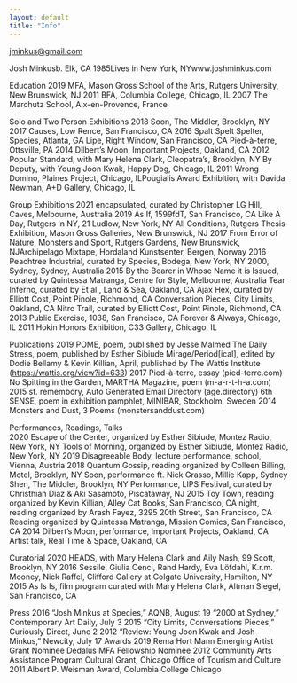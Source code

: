 ```yaml
---
layout: default
title: "Info"
---
```


[jminkus@gmail.com](mailto:jminkus@gmail.com)


Josh Minkusb. Elk, CA 1985Lives in New York, NYwww.joshminkus.com

Education
2019	MFA, Mason Gross School of the Arts, Rutgers University, New Brunswick, NJ
2011	BFA, Columbia College, Chicago, IL
2007	The Marchutz School, Aix-en-Provence, France

Solo and Two Person Exhibitions
2018	Soon, The Middler, Brooklyn, NY
2017	Causes, Low Rence, San Francisco, CA
2016	Spalt Spelt Spelter, Species, Atlanta, GA
Lipe, Right Window, San Francisco, CA
Pied-à-terre, Ottsville, PA
2014	Dilbert’s Moon, Important Projects, Oakland, CA 
2012	Popular Standard, with Mary Helena Clark, Cleopatra’s, Brooklyn, NY
	By Deputy, with Young Joon Kwak, Happy Dog, Chicago, IL
2011	Wrong Domino, Plaines Project, Chicago, ILPougialis Award Exhibition, with Davida Newman, A+D Gallery, Chicago, IL

Group Exhibitions
2021	encapsulated, curated by Christopher LG Hill, Caves, Melbourne, Australia
2019	As If, 1599fdT, San Francisco, CA
Like A Day, Rutgers in NY, 21 Ludlow, New York, NY
All Conditions, Rutgers Thesis Exhibition, Mason Gross Galleries, New Brunswick, NJ
2017	From Error of Nature, Monsters and Sport, Rutgers Gardens, New Brunswick, NJArchipelago Mixtape, Hordaland Kunstsenter, Bergen, Norway
2016	Peachtree Industrial, curated by Species, Bodega, New York, NY 
2000, Sydney, Sydney, Australia
2015	By the Bearer in Whose Name it is Issued, curated by Quintessa Matranga, Centre for Style, 
Melbourne, Australia
Tear Inferno, curated by Et al., Land & Sea, Oakland, CA 
Ajax Hex, curated by Elliott Cost, Point Pinole, Richmond, CA
Conversation Pieces, City Limits, Oakland, CA
Nitro Trail, curated by Elliott Cost, Point Pinole, Richmond, CA
2013	Public Exercise, 1038, San Francisco, CA
	Forever & Always, Chicago, IL
2011	Hokin Honors Exhibition, C33 Gallery, Chicago, IL

Publications 
2019	POME, poem, published by Jesse Malmed
The Daily Stress, poem, published by Esther Sibiude
Mirage/Period[ical], edited by Dodie Bellamy & Kevin Killian, April, published by The Wattis Institute (https://wattis.org/view?id=633)
2017	Pied-à-terre, essay (pied-terre.com)
	No Spitting in the Garden, MARTHA Magazine, poem (m-a-r-t-h-a.com)
2015	st. remembory, Auto Generated Email Directory (age.directory)
	6th SENSE, poem in exhibition pamphlet, MINIBAR, Stockholm, Sweden
2014	Monsters and Dust, 3 Poems (monstersanddust.com)

Performances, Readings, Talks	
2020	Escape of the Center, organized by Esther Sibiude, Montez Radio, New York, NY
Tools of Morning, organized by Esther Sibiude, Montez Radio, New York, NY
2019	Disagreeable Body, lecture performance, school, Vienna, Austria
2018	Quantum Gossip, reading organized by Colleen Billing, Motel, Brooklyn, NY
Soon, performance ft. Nick Grasso, Millie Kapp, Sydney Shen, The Middler, Brooklyn, NY
Performance, LIPS Festival, curated by Christhian Diaz & Aki Sasamoto, Piscataway, NJ
2015	Toy Town, reading organized by Kevin Killian, Alley Cat Books, San Francisco, CA
night, reading organized by Arash Fayez, 3295 20th Street, San Francisco, CA
Reading organized by Quintessa Matranga, Mission Comics, San Francisco, CA
2014	Dilbert’s Moon, performance, Important Projects, Oakland, CA
Artist talk, Real Time & Space, Oakland, CA

Curatorial
2020	HEADS, with Mary Helena Clark and Aily Nash, 99 Scott, Brooklyn, NY
2016	Sessile, Giulia Cenci, Rand Hardy, Eva Löfdahl, K.r.m. Mooney, Nick Raffel, Clifford Gallery at Colgate University, Hamilton, NY
2015	As Is Is, film program curated with Mary Helena Clark, Altman Siegel, San Francisco, CA

Press
2016	“Josh Minkus at Species,” AQNB, August 19
“2000 at Sydney,” Contemporary Art Daily, July 3
2015	“City Limits, Conversations Pieces,” Curiously Direct, June 2
2012	“Review: Young Joon Kwak and Josh Minkus,” Newcity, July 17
Awards
2019	Rema Hort Mann Emerging Artist Grant Nominee
Dedalus MFA Fellowship Nominee
2012	Community Arts Assistance Program Cultural Grant, Chicago Office of Tourism and Culture
2011	Albert P. Weisman Award, Columbia College Chicago 

